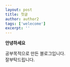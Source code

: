 ```yaml
---
layout: post
title: 첫글
author: author2
tags: ['welecome']
excerpt: ''
---
```


**안녕하세요**

공부목적으로 만든 블로그입니다.  
잘부탁드립니다.
